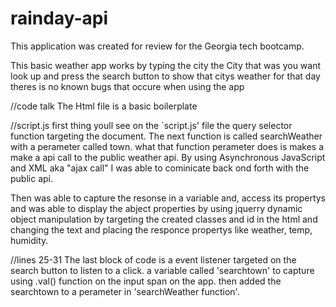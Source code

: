 # rainday-api

This application was created for review for the Georgia tech bootcamp.

This basic weather app works by typing the city the City that was you want look up and press the search button to show that citys weather for that day
theres is no known bugs that occure when using the app

//code talk
The Html file is a basic boilerplate


//script.js
first thing youll see on the `script.js' file the query selector function targeting the document.
The next function is called searchWeather with a perameter called town. what that function perameter does is makes a make a api call to the public weather api.
 By using  Asynchronous JavaScript and XML aka "ajax call"
 I was able to cominicate back ond forth with the public api.

 Then was able to capture the resonse in a variable and, access its propertys and was able to display the abject properties by using jquerry dynamic object manipulation 
  by targeting the created classes and id in the html and changing the text and placing the 
  responce propertys like weather, temp, humidity.

//lines 25-31
  The last block of code is a event listener  targeted on the  search button to listen to a click. a variable called 'searchtown' to capture using .val() function
  on the input span on the app. then added the searchtown to a perameter in 'searchWeather function'.

